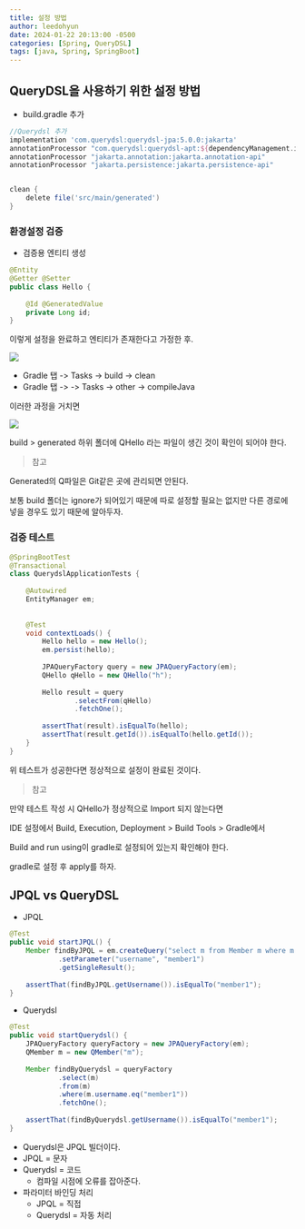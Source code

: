 ```yaml
---
title: 설정 방법
author: leedohyun
date: 2024-01-22 20:13:00 -0500
categories: [Spring, QueryDSL]
tags: [java, Spring, SpringBoot]
---
```


## QueryDSL을 사용하기 위한 설정 방법

- build.gradle 추가

```gradle
//Querydsl 추가 
implementation 'com.querydsl:querydsl-jpa:5.0.0:jakarta'  
annotationProcessor "com.querydsl:querydsl-apt:${dependencyManagement.importedProperties['querydsl.version']}:jakarta"  
annotationProcessor "jakarta.annotation:jakarta.annotation-api"  
annotationProcessor "jakarta.persistence:jakarta.persistence-api"


clean {
	delete file('src/main/generated')
}
```

### 환경설정 검증

- 검증용 엔티티 생성

```java
@Entity
@Getter @Setter
public class Hello {
	
	@Id @GeneratedValue
	private Long id;
}
```

이렇게 설정을 완료하고 엔티티가 존재한다고 가정한 후.

![](https://blog.kakaocdn.net/dn/PPTwW/btsFdH1jhVA/Pz5GrMvDj9v0XDfEL4AdCk/img.png)

- Gradle 탭 -> Tasks -> build -> clean
- Gradle 탭 -> -> Tasks -> other -> compileJava

이러한 과정을 거치면

![](https://blog.kakaocdn.net/dn/ciZnoT/btsFfufPrj1/mGZIy6IID0B5hN8wepIzsk/img.png)

build > generated 하위 폴더에 QHello 라는 파일이 생긴 것이 확인이 되어야 한다.

> 참고

Generated의 Q파일은 Git같은 곳에 관리되면 안된다.

보통 build 폴더는 ignore가 되어있기 때문에 따로 설정할 필요는 없지만 다른 경로에 넣을 경우도 있기 때문에 알아두자.



### 검증 테스트

```java
@SpringBootTest  
@Transactional  
class QuerydslApplicationTests {  
  
	@Autowired  
	EntityManager em;  
	  
	  
	@Test  
	void contextLoads() {  
		Hello hello = new Hello();  
		em.persist(hello);  
		  
		JPAQueryFactory query = new JPAQueryFactory(em);  
		QHello qHello = new QHello("h");  
		  
		Hello result = query  
				.selectFrom(qHello)  
				.fetchOne();  
		  
		assertThat(result).isEqualTo(hello);  
		assertThat(result.getId()).isEqualTo(hello.getId());  
	}  
}
```

위 테스트가 성공한다면 정상적으로 설정이 완료된 것이다.

> 참고

만약 테스트 작성 시 QHello가 정상적으로 Import 되지 않는다면

IDE 설정에서 Build, Execution, Deployment > Build Tools > Gradle에서

Build and run using이 gradle로 설정되어 있는지 확인해야 한다.

gradle로 설정 후 apply를 하자.



## JPQL vs QueryDSL

- JPQL

```java
@Test  
public void startJPQL() {  
	Member findByJPQL = em.createQuery("select m from Member m where m.username= :username", Member.class)  
			.setParameter("username", "member1")  
			.getSingleResult();  
	  
	assertThat(findByJPQL.getUsername()).isEqualTo("member1");  
}
```

- Querydsl

```java
@Test  
public void startQuerydsl() {  
	JPAQueryFactory queryFactory = new JPAQueryFactory(em);  
	QMember m = new QMember("m");  
	  
	Member findByQuerydsl = queryFactory  
			.select(m)  
			.from(m)  
			.where(m.username.eq("member1"))  
			.fetchOne();  
	  
	assertThat(findByQuerydsl.getUsername()).isEqualTo("member1");  
}
```

- Querydsl은 JPQL 빌더이다.
- JPQL = 문자
- Querydsl = 코드
	- 컴파일 시점에 오류를 잡아준다.
- 파라미터 바인딩 처리
	- JPQL = 직접
	- Querydsl = 자동 처리 

